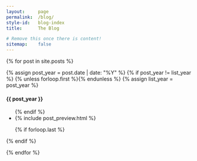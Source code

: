 ```yaml
---
layout:     page
permalink:  /blog/
style-id:   blog-index
title:      The Blog

# Remove this once there is content!
sitemap:    false
---
```


{% for post in site.posts %}

{% assign post_year = post.date | date: "%Y" %}
{% if post_year != list_year %}
  {% unless forloop.first %}</ul>{% endunless %}
  {% assign list_year = post_year %}
  <h4 id="year-{{ list_year }}" class="year">{{ post_year }}</h4>
  <ul class="post-list">
{% endif %}

<li>
  {% include post_preview.html %}
</li>

{% if forloop.last %}</ul>{% endif %}

{% endfor %}